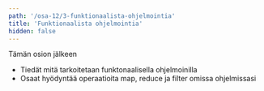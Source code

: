 ```yaml
---
path: '/osa-12/3-funktionaalista-ohjelmointia'
title: 'Funktionaalista ohjelmointia'
hidden: false
---
```


<text-box variant='learningObjectives' name='Oppimistavoitteet'>

Tämän osion jälkeen

- Tiedät mitä tarkoitetaan funktonaalisella ohjelmoinilla
- Osaat hyödyntää operaatioita map, reduce ja filter omissa ohjelmissasi

</text-box>
